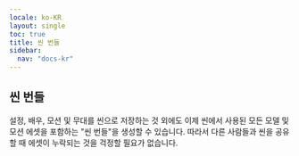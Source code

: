 ```yaml
---
locale: ko-KR
layout: single
toc: true
title: 씬 번들
sidebar:
  nav: "docs-kr"
---
```

## 씬 번들
설정, 배우, 모션 및 무대를 씬으로 저장하는 것 외에도 이제 씬에서 사용된 모든 모델 및 모션 에셋을 포함하는 "씬 번들"을 생성할 수 있습니다. 따라서 다른 사람들과 씬을 공유할 때 에셋이 누락되는 것을 걱정할 필요가 없습니다.